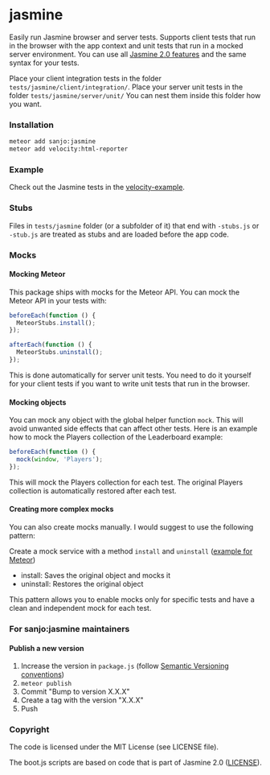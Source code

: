 # jasmine

Easily run Jasmine browser and server tests.
Supports client tests that run in the browser with the app context
and unit tests that run in a mocked server environment.
You can use all [Jasmine 2.0 features](http://jasmine.github.io/2.0/introduction.html)
and the same syntax for your tests.

Place your client integration tests in the folder `tests/jasmine/client/integration/`.
Place your server unit tests in the folder `tests/jasmine/server/unit/`
You can nest them inside this folder how you want.

### Installation

```bash
meteor add sanjo:jasmine
meteor add velocity:html-reporter
```

### Example

Check out the Jasmine tests in the [velocity-example](https://github.com/meteor-velocity/velocity-example/tree/jasmine-only/tests/jasmine/).

### Stubs

Files in `tests/jasmine` folder (or a subfolder of it) that end with `-stubs.js` or `-stub.js` are treated as stubs and are loaded before the app code.

### Mocks

#### Mocking Meteor

This package ships with mocks for the Meteor API. You can mock the Meteor API in your tests with:

```javascript
beforeEach(function () {
  MeteorStubs.install();
});

afterEach(function () {
  MeteorStubs.uninstall();
});
```

This is done automatically for server unit tests.
You need to do it yourself for your client tests if you want to write
unit tests that run in the browser.

#### Mocking objects

You can mock any object with the global helper function `mock`.
This will avoid unwanted side effects that can affect other tests.
Here is an example how to mock the Players collection of the Leaderboard example:

```javascript
beforeEach(function () {
  mock(window, 'Players');
});
```

This will mock the Players collection for each test.
The original Players collection is automatically restored after each test.

#### Creating more complex mocks

You can also create mocks manually. I would suggest to use the following pattern:

Create a mock service with a method `install` and `uninstall` ([example for Meteor](https://github.com/alanning/meteor-stubs/blob/master/index.js))

  * install: Saves the original object and mocks it
  * uninstall: Restores the original object
  
This pattern allows you to enable mocks only for specific tests and have a clean and independent mock for each test.

### For sanjo:jasmine maintainers

#### Publish a new version

1. Increase the version in `package.js` (follow [Semantic Versioning conventions](http://semver.org/))
2. `meteor publish`
3. Commit "Bump to version X.X.X"
4. Create a tag with the version "X.X.X"
5. Push

### Copyright

The code is licensed under the MIT License (see LICENSE file). 

The boot.js scripts are based on code that is part of Jasmine 2.0 ([LICENSE](https://github.com/pivotal/jasmine/blob/v2.0.0/MIT.LICENSE)).
